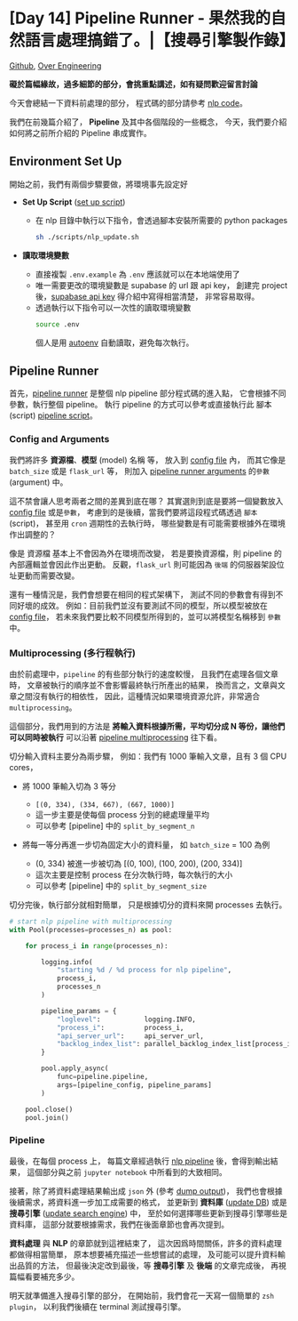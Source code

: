 # [Day 14] Pipeline Runner - 果然我的自然語言處理搞錯了。|【搜尋引擎製作錄】

[Github], [Over Engineering]

**礙於篇幅緣故，過多細節的部分，會挑重點講述，如有疑問歡迎留言討論**

今天會總結一下資料前處理的部分，
程式碼的部分請參考 [nlp code]。

我們在前幾篇介紹了，
**Pipeline** 及其中各個階段的一些概念，
今天，我們要介紹如何將之前所介紹的 Pipeline 串成實作。


## Environment Set Up
開始之前，我們有兩個步驟要做，將環境事先設定好

- **Set Up Script** ([set up script])
  - 在 nlp 目錄中執行以下指令，會透過腳本安裝所需要的 python packages
    ```bash
    sh ./scripts/nlp_update.sh
    ```

- **讀取環境變數**
  - 直接複製 `.env.example` 為 `.env` 應該就可以在本地端使用了
  - 唯一需要更改的環境變數是 supabase 的 url 跟 api key，
    創建完 project 後，[supabase api key] 得介紹中寫得相當清楚，
    非常容易取得。
  - 透過執行以下指令可以一次性的讀取環境變數
    ```bash
    source .env
    ```
    個人是用 [autoenv] 自動讀取，避免每次執行。


## Pipeline Runner
首先，[pipeline runner] 是整個 nlp pipeline 部分程式碼的進入點，
它會根據不同參數，執行整個 pipeline。
執行 pipeline 的方式可以參考或直接執行此 腳本 (script) [pipeline script]。

### Config and Arguments
我們將許多 **資源檔**、**模型** (model) 名稱 等，
放入到 [config file] 內，
而其它像是 `batch_size` 或是 `flask_url` 等，
則加入 [pipeline runner arguments] 的`參數` (argument) 中。

這不禁會讓人思考兩者之間的差異到底在哪？
其實選則到底是要將一個變數放入 [config file] 或是`參數`，
考慮到的是後續，當我們要將這段程式碼透過 `腳本` (script)，
甚至用 `cron` 週期性的去執行時，
哪些變數是有可能需要根據外在環境作出調整的？

像是 資源檔 基本上不會因為外在環境而改變，
若是要換資源檔，則 pipeline 的內部邏輯並會因此作出更動。
反觀，`flask_url` 則可能因為 `後端` 的伺服器架設位址更動而需要改變。

還有一種情況是，我們會想要在相同的程式架構下，
測試不同的參數會有得到不同好壞的成效。
例如：目前我們並沒有要測試不同的模型，所以模型被放在 [config file]，
若未來我們要比較不同模型所得到的，並可以將模型名稱移到 `參數` 中。

### Multiprocessing (多行程執行)
由於前處理中，`pipeline` 的有些部分執行的速度較慢，
且我們在處理各個文章時，
文章被執行的順序並不會影響最終執行所產出的結果，
換而言之，文章與文章之間沒有執行的相依性，
因此，這種情況如果環境資源允許，非常適合 `multiprocessing`。

這個部分，我們用到的方法是
**將輸入資料根據所需，平均切分成 N 等份，讓他們可以同時被執行**
可以沿著 [pipeline multiprocessing] 往下看。

切分輸入資料主要分為兩步驟，
例如：我們有 1000 筆輸入文章，且有 3 個 CPU cores，
- 將 1000 筆輸入切為 3 等分
    - `[(0, 334), (334, 667), (667, 1000)]`
    - 這一步主要是使每個 process 分到的總處理量平均
    - 可以參考 [pipeline] 中的 `split_by_segment_n`

- 將每一等分再進一步切為固定大小的資料量，
  如 `batch_size` = 100 為例
    - (0, 334) 被進一步被切為 [(0, 100), (100, 200), (200, 334)]
    - 這次主要是控制 process 在分次執行時，每次執行的大小
    - 可以參考 [pipeline] 中的 `split_by_segment_size`

切分完後，執行部分就相對簡單，
只是根據切分的資料來開 processes 去執行。
```python
# start nlp pipeline with multiprocessing
with Pool(processes=processes_n) as pool:

    for process_i in range(processes_n):

        logging.info(
            "starting %d / %d process for nlp pipeline",
            process_i,
            processes_n
        )

        pipeline_params = {
            "loglevel":           logging.INFO,
            "process_i":          process_i,
            "api_server_url":     api_server_url,
            "backlog_index_list": parallel_backlog_index_list[process_i]
        }

        pool.apply_async(
            func=pipeline.pipeline,
            args=[pipeline_config, pipeline_params]
        )

    pool.close()
    pool.join()
```


### Pipeline
最後，在每個 process 上，
每篇文章經過執行 [nlp pipeline] 後，會得到輸出結果，
這個部分與之前 `jupyter notebook` 中所看到的大致相同。

接著，除了將資料處理結果輸出成 `json` 外 (參考 [dump output])，
我們也會根據後續需求，將資料進一步加工成需要的格式，
並更新到 **資料庫** ([update DB]) 或是 **搜尋引擎** ([update search engine]) 中，
至於如何選擇哪些更新到搜尋引擎哪些是資料庫，
這部分就要根據需求，我們在後面章節也會再次提到。


**資料處理** 與 **NLP** 的章節就到這裡結束了，
這次因爲時間關係，許多的資料處理都做得相當簡單，
原本想要補充描述一些想嘗試的處理，
及可能可以提升資料輸出品質的方法，
但最後決定改到最後，等 **搜尋引擎** 及 **後端** 的文章完成後，
再視篇幅看要補充多少。

明天就準備進入搜尋引擎的部分，
在開始前，我們會花一天寫一個簡單的 `zsh plugin`，
以利我們後續在 terminal 測試搜尋引擎。


[Github]: https://github.com/over-engineering-run
[Over Engineering]: https://over-engineering-frontend.fly.dev/
[nlp code]: https://github.com/over-engineering-run/over-engineering/tree/v0.0.1/nlp
[set up script]: https://github.com/over-engineering-run/over-engineering/blob/v0.0.1/nlp/scripts/nlp_setup.sh
[pipeline runner]: https://github.com/over-engineering-run/over-engineering/blob/v0.0.1/nlp/pipeline_runner.py
[pipeline script]: https://github.com/over-engineering-run/over-engineering/blob/v0.0.1/nlp/scripts/nlp_run.sh
[config file]: https://github.com/over-engineering-run/over-engineering/blob/v0.0.1/nlp/config/pipeline.yaml
[pipeline runner arguments]: https://github.com/over-engineering-run/over-engineering/blob/v0.0.1/nlp/pipeline_runner.py#L12
[multiprocessing]: https://github.com/over-engineering-run/over-engineering/blob/v0.0.1/nlp/pipeline_runner.py#L95
[parallel]: https://github.com/over-engineering-run/over-engineering/blob/v0.0.1/nlp/src/parallel.py#L67
[pipeline multiprocessing]: https://github.com/over-engineering-run/over-engineering/blob/v0.0.1/nlp/pipeline_runner.py#L95
[nlp pipeline]: https://github.com/over-engineering-run/over-engineering/blob/v0.0.1/nlp/src/pipeline.py#L194_L239
[dump output]: https://github.com/over-engineering-run/over-engineering/blob/v0.0.1/nlp/src/pipeline.py#L241_L252
[update DB]: https://github.com/over-engineering-run/over-engineering/blob/v0.0.1/nlp/src/pipeline.py#L254_L261
[update search engine]: https://github.com/over-engineering-run/over-engineering/blob/v0.0.1/nlp/src/pipeline.py#L263_L280
[supabase api key]: https://supabase.com/docs/guides/api
[autoenv]: https://github.com/hyperupcall/autoenv

